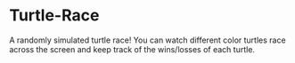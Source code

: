 # Turtle-Race
A randomly simulated turtle race! You can watch different color turtles race across the screen and keep track of the wins/losses of each turtle.

